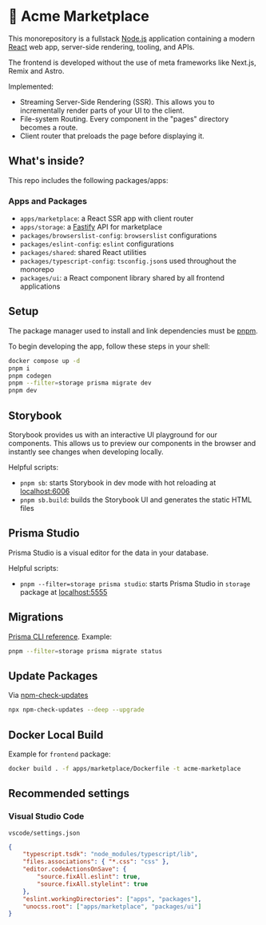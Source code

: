 # 🛒 Acme Marketplace

This monorepository is a fullstack [Node.js](https://nodejs.org/about) application containing a modern [React](https://react.dev/) web app, server-side rendering, tooling, and APIs.

The frontend is developed without the use of meta frameworks like Next.js, Remix and Astro.

Implemented:
- Streaming Server-Side Rendering (SSR). This allows you to incrementally render parts of your UI to the client.
- File-system Routing. Every component in the "pages" directory becomes a route.
- Client router that preloads the page before displaying it.

## What's inside?

This repo includes the following packages/apps:

### Apps and Packages

- `apps/marketplace`: a React SSR app with client router
- `apps/storage`: a [Fastify](https://fastify.dev/) API for marketplace
- `packages/browserslist-config`: `browserslist` configurations
- `packages/eslint-config`: `eslint` configurations
- `packages/shared`: shared React utilities
- `packages/typescript-config`: `tsconfig.json`s used throughout the monorepo
- `packages/ui`: a React component library shared by all frontend applications

## Setup

The package manager used to install and link dependencies must be [pnpm](https://pnpm.io).

To begin developing the app, follow these steps in your shell:

```sh
docker compose up -d
pnpm i
pnpm codegen
pnpm --filter=storage prisma migrate dev
pnpm dev
```

## Storybook

Storybook provides us with an interactive UI playground for our components. This allows us to preview our components in the browser and instantly see changes when developing locally.

Helpful scripts:
- `pnpm sb`: starts Storybook in dev mode with hot reloading at [localhost:6006](http://localhost:6006/)
- `pnpm sb.build`: builds the Storybook UI and generates the static HTML files

## Prisma Studio

Prisma Studio is a visual editor for the data in your database.

Helpful scripts:
- `pnpm --filter=storage prisma studio`: starts Prisma Studio in `storage` package at [localhost:5555](http://localhost:5555/)

## Migrations

[Prisma CLI reference](https://www.prisma.io/docs/reference/api-reference/command-reference#prisma-migrate). Example:

```sh
pnpm --filter=storage prisma migrate status
```

## Update Packages

Via [npm-check-updates](https://www.npmjs.com/package/npm-check-updates)

```sh
npx npm-check-updates --deep --upgrade
```

## Docker Local Build
Example for `frontend` package:
```sh
docker build . -f apps/marketplace/Dockerfile -t acme-marketplace
```

## Recommended settings

### Visual Studio Code

`vscode/settings.json`

```json
{
	"typescript.tsdk": "node_modules/typescript/lib",
	"files.associations": { "*.css": "css" },
	"editor.codeActionsOnSave": {
		"source.fixAll.eslint": true,
		"source.fixAll.stylelint": true
	},
	"eslint.workingDirectories": ["apps", "packages"],
	"unocss.root": ["apps/marketplace", "packages/ui"]
}
```

